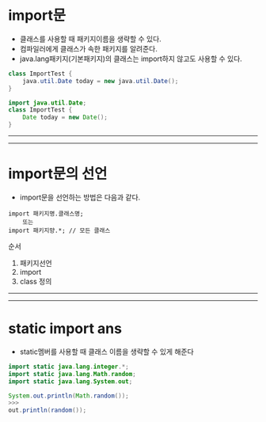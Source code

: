 # import문
- 클래스를 사용할 때 패키지이름을 생략할 수 있다.
- 컴파일러에게 클래스가 속한 패키지를 알려준다.
- java.lang패키지(기본패키지)의 클래스는 import하지 않고도 사용할 수 있다.
```java
class ImportTest {
    java.util.Date today = new java.util.Date();
}

import java.util.Date;
class ImportTest {
    Date today = new Date();
}
```
---
---
# import문의 선언
- import문을 선언하는 방법은 다음과 같다.
```
import 패키지명.클래스명;
    또는
import 패키지먕.*; // 모든 클래스
```

순서

1. 패키지선언
2. import
3. class 정의


---
---
# static import ans
- static멤버를 사용할 때 클래스 이름을 생략할 수 있게 해준다
```java
import static java.lang.integer.*;
import static java.lang.Math.random;
import static java.lang.System.out;

System.out.println(Math.random());
>>>
out.println(random());
```